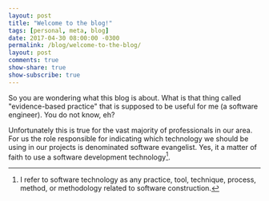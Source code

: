 ```yaml
---
layout: post
title: "Welcome to the blog!"
tags: [personal, meta, blog]
date: 2017-04-30 08:00:00 -0300
permalink: /blog/welcome-to-the-blog/
layout: post
comments: true
show-share: true
show-subscribe: true
---
```


So you are wondering what this blog is about. What is that thing called "evidence-based practice" that is supposed to be useful for me (a software engineer). You do not know, eh? 

Unfortunately this is true for the vast majority of professionals in our area. For us the role responsible for indicating which technology we should be using in our projects is denominated software evangelist. Yes, it a matter of faith to use a software development technology[^1].






[^1]: I refer to software technology as any practice, tool, technique, process, method, or methodology related to software construction.

